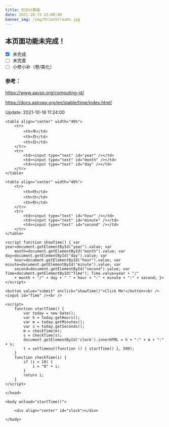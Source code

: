 ```yaml
---
title: 时间计算器
date: 2021-10-15 22:00:00
banner_img: /img/OrionStreams.jpg
---
```




## 本页面功能未完成！

-   [x] 未完成
-   [ ] 未完善
-   [ ] 小修小补（卷/美化）

### 参考：

https://www.aavso.org/computing-jd/

https://docs.astropy.org/en/stable/time/index.html/

Update: 2021-10-16 11:24:00

<html>

<head>
    <meta charset="utf-8" />
    <title>Date Calculator</title>
</head>
<body{text-align:center}>

    <table align="center" width="40%">
        <tr>
            <th>年</td>
            <th>月</td>
            <th>日</td>
        </tr>
        <tr>
            <td><input type="text" id="year" /></td>
            <td><input type="text" id="month" /></td>
            <td><input type="text" id="day" /></td>
        </tr>
    </table>
    
    <table align="center" width="40%">
        <tr>
            <th>时</td>
            <th>分</td>
            <th>秒</td>
        </tr>
        <tr>
            <td><input type="text" id="hour" /></td>
            <td><input type="text" id="minute" /></td>
            <td><input type="text" id="second" /></td>
        </tr>
    </table>
    
    <script function showTime() { var year=document.getElementById("year").value; var
        month=document.getElementById("month").value; var day=document.getElementById("day").value; var
        hour=document.getElementById("hour").value; var minute=document.getElementById("minute").value; var
        second=document.getElementById("second").value; var Time=document.getElementById("Time"); Time.value=year + "/"
        + month + "/" + day + " " + hour + ":" + minute + ":" + second; }></script>
    
    <button value="submit" onclick="showTime()">Click Me!</button><br />
    <input id="Time" /><br />
    
    <script>
        function startTime() {
            var today = new Date();
            var h = today.getHours();
            var m = today.getMinutes();
            var s = today.getSeconds();
            m = checkTime(m);
            s = checkTime(s);
            document.getElementById('clock').innerHTML = h + ":" + m + ":" + s;
            t = setTimeout(function () { startTime() }, 500);
        }
        function checkTime(i) {
            if (i < 10) {
                i = "0" + i;
            }
            return i;
        }
    </script>
    
    </head>
    
    <body onload="startTime()">
    
        <div align="center" id="clock"></div>
    
    </body>

</html>
